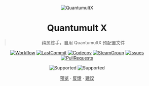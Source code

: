 <div align="center">

![QuantumultX](https://raw.githubusercontent.com/Koolson/Qure/master/IconSet/Color/Quantumult_X.png "QuantumultX")

# Quantumult X

> 纯属练手，自用 QuantumultX 预配置文件

[![Workflow](https://img.shields.io/github/workflow/status/ciocola/quanx/CI/main?label=Actions&logo=github&cacheSeconds=600 "Workflow")](https://github.com/ciocola/quanx/actions?query=workflow%3ACI+branch%3Amain)
[![LastCommit](https://img.shields.io/github/last-commit/ciocola/quanx.svg?label=Updated&logo=github&cacheSeconds=600 "LastCommit")](https://github.com/ciocola/quanx/commits)
[![Codecov](https://codecov.io/gh/ciocola/quanx/branch/master/graph/badge.svg "Codecov")](https://codecov.io/gh/ciocola/quanx)
[![SteamGroup](https://img.shields.io/badge/Steam-group-yellowgreen.svg?logo=steam "SteamGroup")](https://steamcommunity.com/groups/archiasf)
[![Issues](https://img.shields.io/github/issues/ciocola/quanx?label=Issues&logo=github&cacheSeconds=600&color=0088ff "Issues")](https://github.com/ciocola/quanx/issues)
[![PullRequests](https://img.shields.io/github/issues-pr/ciocola/quanx?label=PullRequests&logo=github&cacheSeconds=600&color=0088ff "PullRequests")](https://github.com/ciocola/quanx/pulls)

![Supported](https://img.shields.io/badge/Supported%20by-VSCode%20%E2%86%92-gray.svg?colorA=655BE1&colorB=4F44D6&style=for-the-badge)
![Supported](https://img.shields.io/badge/Supported%20by-Node%20%E2%86%92-gray.svg?colorA=61c265&colorB=4CAF50&style=for-the-badge)

[预览](quanx.conf)
·
[反馈](https://github.com/ciocola/quanx/issues/new/choose)
·
[建议](https://github.com/ciocola/quanx/issues/new/choose)

</div>
